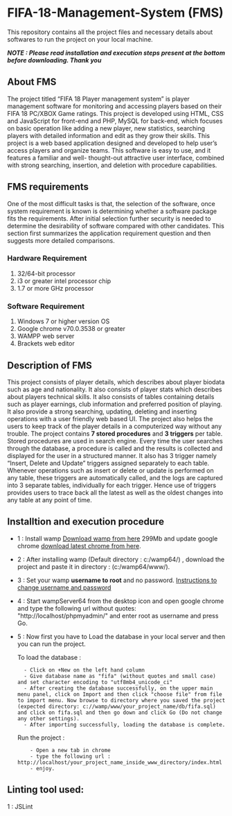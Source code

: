  # FIFA-18-Management-System (FMS)

This repository contains all the project files and necessary details about softwares to run the project on your local machine.

***NOTE : Please read installation and execution steps present at the bottom before downloading. Thank you***



## About FMS

The project titled “FIFA 18 Player management system” is player management software for monitoring and accessing players based on their FIFA 18 PC/XBOX Game ratings. This project is developed using HTML, CSS and JavaScript for front-end and PHP, MySQL for back-end, which focuses on basic operation like adding a new player, new statistics, searching players with detailed information and edit as they grow their skills.
This project is a web based application designed and developed to help user’s access players and organize teams. This software is easy to use, and it features a familiar and well- thought-out attractive user interface, combined with strong searching, insertion, and deletion with procedure capabilities.

## FMS requirements

One of the most difficult tasks is that, the selection of the software, once system requirement is known is determining whether a software package fits the requirements. After initial selection further security is needed to determine the desirability of software compared with other candidates. This section first summarizes the application requirement question and then suggests more detailed comparisons.

### Hardware Requirement

1.	32/64-bit processor
2.	i3 or greater intel processor chip
3.	1.7 or more GHz processor

### Software Requirement
1.	Windows 7 or higher version OS
2.	Google chrome v70.0.3538 or greater
3.	WAMPP web server
4.	Brackets web editor

## Description of FMS

This project consists of player details, which describes about player biodata such as age and nationality. It also consists of player stats which describes about players technical skills. It also consists of tables containing details such as player earnings, club information and preferred position of playing. It also provide a strong searching, updating, deleting and inserting operations with a user friendly web based UI.
The project also helps the users to keep track of the player details in a computerized way without any trouble. The project contains **7 stored procedures** and **3 triggers** per table. Stored procedures are used in search engine. Every time the user searches through the database, a procedure is called and the results is collected and displayed for the user in a structured manner. It also has 3 trigger namely “Insert, Delete and Update” triggers assigned separately to each table. Whenever operations such as insert or delete or update is performed on any table, these triggers are automatically called, and the logs are captured into 3 separate tables, individually for each trigger. Hence use of triggers provides users to trace back all the latest as well as the oldest changes into any table at any point of time.

## Installtion and execution procedure

- 1 : Install wamp [Download wamp from here](https://sourceforge.net/projects/wampserver/files/latest/download) 299Mb and update google chrome [download latest chrome from here](https://www.google.com/chrome/).

- 2 : After installing wamp (Default directory : c:/wamp64/) , download the project and paste it in directory : (c:/wamp64/www/).

- 3 : Set your wamp **username to root** and no password. [Instructions to change username and password](https://hsnyc.co/how-to-set-the-mysql-root-password-in-localhost-using-wamp/)

- 4 : Start wampServer64 from the desktop icon and open google chrome and type the following url without quotes: "http://localhost/phpmyadmin/" and enter root as username and press Go.

- 5 : Now first you have to Load the database in your local server and then you can run the project. 
     
     To load the database :
        
        - Click on +New on the left hand column
        - Give database name as "fifa" (without quotes and small case) and set character encoding to "utf8mb4_unicode_ci"
        - After creating the database successfully, on the upper main menu panel, click on Import and then click "choose file" from file to import menu. Now browse to directory where you saved the project (expected directory: c://wamp/www/your_project_name/db/fifa.sql) and click on fifa.sql and then go down and click Go (Do not change any other settings).
        - After importing successfully, loading the database is complete.
      
     Run the project :
      
          - Open a new tab in chrome
          - type the following url : http://localhost/your_project_name_inside_www_directory/index.html
          - enjoy.
 
## Linting tool used:
 1 : JSLint
 


